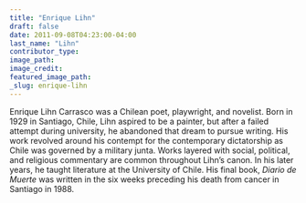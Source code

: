 ```yaml
---
title: "Enrique Lihn"
draft: false
date: 2011-09-08T04:23:00-04:00
last_name: "Lihn"
contributor_type:
image_path:
image_credit:
featured_image_path:
_slug: enrique-lihn
---
```


Enrique Lihn Carrasco was a Chilean poet, playwright, and novelist. Born in 1929 in Santiago, Chile, Lihn aspired to be a painter, but after a failed attempt during university, he abandoned that dream to pursue writing. His work revolved around his contempt for the contemporary dictatorship as Chile was governed by a military junta. Works layered with social, political, and religious commentary are common throughout Lihn’s canon. In his later years, he taught literature at the University of Chile. His final book, _Diario de Muerte_ was written in the six weeks preceding his death from cancer in Santiago in 1988.

